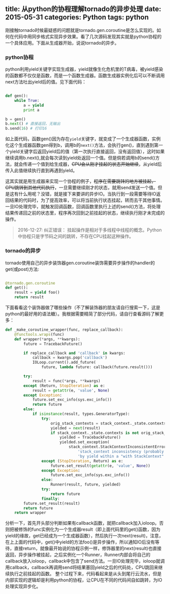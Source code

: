 title: 从python的协程理解tornado的异步处理
date: 2015-05-31
categories: Python
tags: python
---

刚接触tornado时候最疑惑的问题就是tornado.gen.coroutine是怎么实现的。如何在代码中用同步格式实现异步效果。看了几次源码发现其实就是python协程的一个具体应用。下面从生成器开始，说说tornado的异步。

<!--more-->

### python协程

python利用yield关键字实现生成器，yield就像生化危机里的T病毒，被yield感染的函数都不仅仅是函数，而是一个函数生成器。函数生成器实例化后可以不断调用next方法吐出yield后的值。见下面代码：

```python

def gen():
    while True:
        a = yield
        print a

b = gen()
b.next() # 直接返回，无输出
b.send(16) # 打印16

```

如上面代码，函数gen()因为存在`yield`关键字，就变成了一个生成器函数，实例化这个生成器函数gen得到b，调用b的`next()`方法，会执行gen()，直到遇到第一个yield关键字后返回yield后的值（第一次执行直接返回，没有返回值），这时如果继续调用b.next(),就会每次读到yield处返回一个值。但是倘若调用b的send()方法，就会传递一个值到给生成器，~~CPU会从刚才挂起的状态开始继续~~，从yield后传入此值继续执行直到再遇到yield。

这其实就是用生成器来实现一个协程的例子，~~程序在需要跳转的地方被挂起，CPU跳转到其他代码执行~~，一旦需要继续刚才的状态，就用send发送一个值。但是这有什么用呢？没错，就是接下来要讲的异步IO。当执行到一段需要等待IO返回结果的代码时，为了提高效率，可以将当前执行状态挂起，转而去干其他事情。一旦IO处理完毕，就触发回调函数，回调函数里执行上述的send()方法，将处理结果传递回之前的状态里，程序再次回到之前挂起的状态，继续执行刚才未完成的操作。

> 2016-12-27: 纠正错误： 挂起操作是相对于多线程中线程的概念。Python中协程只是字节码之间的跳转，不存在CPU挂起这种操作。

### tornado的异步

tornado使用自己的异步装饰器gen.coroutine装饰需要异步操作的handler的get(或post)方法:

```python

@tornado.gen.coroutine
def get():
    result = yield foo()
    return result

```

下面看看这个装饰器做了哪些操作（不了解装饰器的朋友请自行搜索一下，这是python的最好用的语法糖）。我根据需要精简了部分代码，请自行查看源码了解更多：

```python
def _make_coroutine_wrapper(func, replace_callback):
    @functools.wraps(func)
    def wrapper(*args, **kwargs):
        future = TracebackFuture()

        if replace_callback and 'callback' in kwargs:
            callback = kwargs.pop('callback')
            IOLoop.current().add_future(
                future, lambda future: callback(future.result()))

        try:
            result = func(*args, **kwargs)
        except (Return, StopIteration) as e:
            result = getattr(e, 'value', None)
        except Exception:
            future.set_exc_info(sys.exc_info())
            return future
        else:
            if isinstance(result, types.GeneratorType):
                try:
                    orig_stack_contexts = stack_context._state.contexts
                    yielded = next(result)
                    if stack_context._state.contexts is not orig_stack_contexts:
                        yielded = TracebackFuture()
                        yielded.set_exception(
                            stack_context.StackContextInconsistentError(
                                'stack_context inconsistency (probably caused '
                                'by yield within a "with StackContext" block)'))
                except (StopIteration, Return) as e:
                    future.set_result(getattr(e, 'value', None))
                except Exception:
                    future.set_exc_info(sys.exc_info())
                else:
                    Runner(result, future, yielded)
                try:
                    return future
                finally:
        future.set_result(result)
        return future
    return wrapper

```

分析一下，首先开头部分判断如果有callback函数，就把callback加入ioloop。否则把被修饰的func实例化为一个生成器result（即上面代码里的get()函数，因为yield的缘故，get已经成为一个生成器函数），然后执行一次next(result)，注意，在上上面的代码中，get()中yield的方法foo()是异步操作，所以通知IO后没有等待，直接return，就像最开始说的协程示例一样，修饰器里的next(result)也直接返回，异步操作被挂起，之后实例化一个Runner，Runner内部会将自己的callback放入ioloop，callback中包含了send方法。一旦IO处理完毕，ioloop就调用callback，callback再调用send将结果塞回yield之后的代码处，CPU跳回来继续执行之前挂起的函数。
整个过程下来，代码看起来是从头到尾行云流水，但是内部实现的逻辑却是利用python的协程，让CPU在不同的代码间自如跳转，为IO处理实现异步化。

